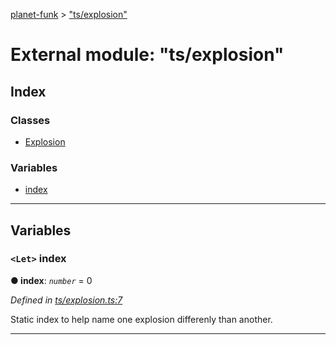 [planet-funk](../README.md) > ["ts/explosion"](../modules/_ts_explosion_.md)

# External module: "ts/explosion"

## Index

### Classes

* [Explosion](../classes/_ts_explosion_.explosion.md)

### Variables

* [index](_ts_explosion_.md#index)

---

## Variables

<a id="index"></a>

### `<Let>` index

**● index**: *`number`* = 0

*Defined in [ts/explosion.ts:7](https://github.com/WilliamRADFunk/planet-funk/blob/b46ca69/src/ts/explosion.ts#L7)*

Static index to help name one explosion differenly than another.

___

